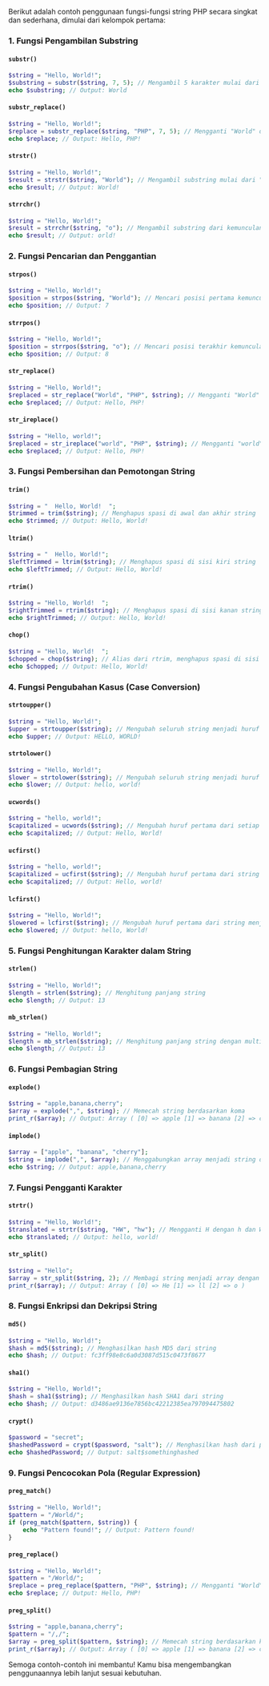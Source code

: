 Berikut adalah contoh penggunaan fungsi-fungsi string PHP secara singkat dan sederhana, dimulai dari kelompok pertama:

### 1. **Fungsi Pengambilan Substring**
#### `substr()`
```php
$string = "Hello, World!";
$substring = substr($string, 7, 5); // Mengambil 5 karakter mulai dari indeks 7
echo $substring; // Output: World
```

#### `substr_replace()`
```php
$string = "Hello, World!";
$replace = substr_replace($string, "PHP", 7, 5); // Mengganti "World" dengan "PHP"
echo $replace; // Output: Hello, PHP!
```

#### `strstr()`
```php
$string = "Hello, World!";
$result = strstr($string, "World"); // Mengambil substring mulai dari "World"
echo $result; // Output: World!
```

#### `strrchr()`
```php
$string = "Hello, World!";
$result = strrchr($string, "o"); // Mengambil substring dari kemunculan terakhir "o"
echo $result; // Output: orld!
```

### 2. **Fungsi Pencarian dan Penggantian**
#### `strpos()`
```php
$string = "Hello, World!";
$position = strpos($string, "World"); // Mencari posisi pertama kemunculan "World"
echo $position; // Output: 7
```

#### `strrpos()`
```php
$string = "Hello, World!";
$position = strrpos($string, "o"); // Mencari posisi terakhir kemunculan "o"
echo $position; // Output: 8
```

#### `str_replace()`
```php
$string = "Hello, World!";
$replaced = str_replace("World", "PHP", $string); // Mengganti "World" dengan "PHP"
echo $replaced; // Output: Hello, PHP!
```

#### `str_ireplace()`
```php
$string = "Hello, world!";
$replaced = str_ireplace("world", "PHP", $string); // Mengganti "world" (case-insensitive) dengan "PHP"
echo $replaced; // Output: Hello, PHP!
```

### 3. **Fungsi Pembersihan dan Pemotongan String**
#### `trim()`
```php
$string = "  Hello, World!  ";
$trimmed = trim($string); // Menghapus spasi di awal dan akhir string
echo $trimmed; // Output: Hello, World!
```

#### `ltrim()`
```php
$string = "  Hello, World!";
$leftTrimmed = ltrim($string); // Menghapus spasi di sisi kiri string
echo $leftTrimmed; // Output: Hello, World!
```

#### `rtrim()`
```php
$string = "Hello, World!  ";
$rightTrimmed = rtrim($string); // Menghapus spasi di sisi kanan string
echo $rightTrimmed; // Output: Hello, World!
```

#### `chop()`
```php
$string = "Hello, World!  ";
$chopped = chop($string); // Alias dari rtrim, menghapus spasi di sisi kanan
echo $chopped; // Output: Hello, World!
```

### 4. **Fungsi Pengubahan Kasus (Case Conversion)**
#### `strtoupper()`
```php
$string = "Hello, World!";
$upper = strtoupper($string); // Mengubah seluruh string menjadi huruf besar
echo $upper; // Output: HELLO, WORLD!
```

#### `strtolower()`
```php
$string = "Hello, World!";
$lower = strtolower($string); // Mengubah seluruh string menjadi huruf kecil
echo $lower; // Output: hello, world!
```

#### `ucwords()`
```php
$string = "hello, world!";
$capitalized = ucwords($string); // Mengubah huruf pertama dari setiap kata menjadi huruf besar
echo $capitalized; // Output: Hello, World!
```

#### `ucfirst()`
```php
$string = "hello, world!";
$capitalized = ucfirst($string); // Mengubah huruf pertama dari string menjadi huruf besar
echo $capitalized; // Output: Hello, world!
```

#### `lcfirst()`
```php
$string = "Hello, World!";
$lowered = lcfirst($string); // Mengubah huruf pertama dari string menjadi huruf kecil
echo $lowered; // Output: hello, World!
```

### 5. **Fungsi Penghitungan Karakter dalam String**
#### `strlen()`
```php
$string = "Hello, World!";
$length = strlen($string); // Menghitung panjang string
echo $length; // Output: 13
```

#### `mb_strlen()`
```php
$string = "Hello, World!";
$length = mb_strlen($string); // Menghitung panjang string dengan multi-byte encoding
echo $length; // Output: 13
```

### 6. **Fungsi Pembagian String**
#### `explode()`
```php
$string = "apple,banana,cherry";
$array = explode(",", $string); // Memecah string berdasarkan koma
print_r($array); // Output: Array ( [0] => apple [1] => banana [2] => cherry )
```

#### `implode()`
```php
$array = ["apple", "banana", "cherry"];
$string = implode(",", $array); // Menggabungkan array menjadi string dengan koma
echo $string; // Output: apple,banana,cherry
```

### 7. **Fungsi Pengganti Karakter**
#### `strtr()`
```php
$string = "Hello, World!";
$translated = strtr($string, "HW", "hw"); // Mengganti H dengan h dan W dengan w
echo $translated; // Output: hello, world!
```

#### `str_split()`
```php
$string = "Hello";
$array = str_split($string, 2); // Membagi string menjadi array dengan panjang 2
print_r($array); // Output: Array ( [0] => He [1] => ll [2] => o )
```

### 8. **Fungsi Enkripsi dan Dekripsi String**
#### `md5()`
```php
$string = "Hello, World!";
$hash = md5($string); // Menghasilkan hash MD5 dari string
echo $hash; // Output: fc3ff98e8c6a0d3087d515c0473f8677
```

#### `sha1()`
```php
$string = "Hello, World!";
$hash = sha1($string); // Menghasilkan hash SHA1 dari string
echo $hash; // Output: d3486ae9136e7856bc42212385ea797094475802
```

#### `crypt()`
```php
$password = "secret";
$hashedPassword = crypt($password, "salt"); // Menghasilkan hash dari password dengan salt
echo $hashedPassword; // Output: salt$somethinghashed
```

### 9. **Fungsi Pencocokan Pola (Regular Expression)**
#### `preg_match()`
```php
$string = "Hello, World!";
$pattern = "/World/";
if (preg_match($pattern, $string)) {
    echo "Pattern found!"; // Output: Pattern found!
}
```

#### `preg_replace()`
```php
$string = "Hello, World!";
$pattern = "/World/";
$replace = preg_replace($pattern, "PHP", $string); // Mengganti "World" dengan "PHP"
echo $replace; // Output: Hello, PHP!
```

#### `preg_split()`
```php
$string = "apple,banana,cherry";
$pattern = "/,/";
$array = preg_split($pattern, $string); // Memecah string berdasarkan koma menggunakan regex
print_r($array); // Output: Array ( [0] => apple [1] => banana [2] => cherry )
```

Semoga contoh-contoh ini membantu! Kamu bisa mengembangkan penggunaannya lebih lanjut sesuai kebutuhan.